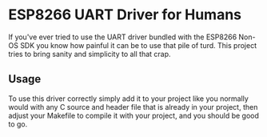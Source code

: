 # ESP8266 UART Driver for Humans

If you've ever tried to use the UART driver bundled with the ESP8266 Non-OS SDK you know how painful it can be to use that pile of turd. This project tries to bring sanity and simplicity to all that crap.

## Usage

To use this driver correctly simply add it to your project like you normally would with any C source and header file that is already in your project, then adjust your Makefile to compile it with your project, and you should be good to go.
